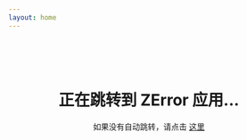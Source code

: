```yaml
---
layout: home
---
```


<script setup>
import { onMounted } from 'vue'

onMounted(() => {
  // 自动重定向到外部链接
  window.location.href = 'https://app.zerror.cc'
})
</script>

<div style="text-align: center; padding: 50px;">
  <h1>正在跳转到 ZError 应用...</h1>
  <p>如果没有自动跳转，请点击 <a href="https://app.zerror.cc">这里</a></p>
</div>